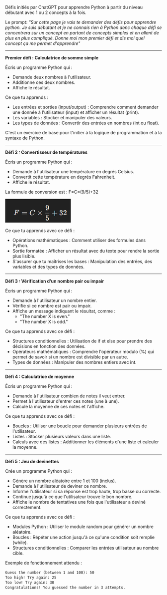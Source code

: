 Défis initiés par ChatGPT pour apprendre Python à partir du niveau débutant avec 1 ou 2 concepts à la fois.

Le prompt:  *"Sur cette page je vais te demander des défis pour apprendre python. Je suis débutant et je ne connais rien à Python donc chaque défi se concentrera sur un concept en partant de concepts simples et en allant de plus en plus compliqué. Donne moi mon premier défi et dis moi quel concept ça me permet d'apprendre"*


__________________________________

**Premier défi : Calculatrice de somme simple**

Écris un programme Python qui :

- Demande deux nombres à l'utilisateur.
- Additionne ces deux nombres.
- Affiche le résultat.

Ce que tu apprends :

- Les entrées et sorties (input/output) : Comprendre comment demander une donnée à l'utilisateur (input) et afficher un résultat (print).
- Les variables : Stocker et manipuler des valeurs.
- Les types de données : Convertir des entrées en nombres (int ou float).

C'est un exercice de base pour t'initier à la logique de programmation et à la syntaxe de Python. 



________________________

**Défi 2 : Convertisseur de températures**

Écris un programme Python qui :

- Demande à l'utilisateur une température en degrés Celsius.
- Convertit cette température en degrés Fahrenheit.
- Affiche le résultat.

La formule de conversion est : F=C×(9/5)+32

![](https://github.com/seravilofr/Defis-chat-gpt/blob/main/images/Celsius%20to%20Fahrenheit%20conversion.png?raw=true)

Ce que tu apprends avec ce défi :

- Opérations mathématiques : Comment utiliser des formules dans Python.
- Sortie formatée : Afficher un résultat avec du texte pour rendre la sortie plus lisible.
- S'assurer que tu maîtrises les bases : Manipulation des entrées, des variables et des types de données.

_______________________________

**Défi 3 : Vérification d’un nombre pair ou impair**

Écris un programme Python qui :

- Demande à l'utilisateur un nombre entier.
- Vérifie si ce nombre est pair ou impair.
- Affiche un message indiquant le résultat, comme :
  * "The number X is even."
  * "The number X is odd."

Ce que tu apprends avec ce défi :

- Structures conditionnelles : Utilisation de if et else pour prendre des décisions en fonction des données.
- Opérateurs mathématiques : Comprendre l'opérateur modulo (%) qui permet de savoir si un nombre est divisible par un autre.
- Types de données : Manipuler des nombres entiers avec int.

___________________________________________

**Défi 4 : Calculatrice de moyenne**

Écris un programme Python qui :

- Demande à l'utilisateur combien de notes il veut entrer.
- Permet à l'utilisateur d'entrer ces notes (une à une).
- Calcule la moyenne de ces notes et l'affiche.

Ce que tu apprends avec ce défi :

- Boucles : Utiliser une boucle pour demander plusieurs entrées de l'utilisateur.
- Listes : Stocker plusieurs valeurs dans une liste.
- Calculs avec des listes : Additionner les éléments d'une liste et calculer la moyenne.

_________________________________________________

**Défi 5 : Jeu de devinettes**

Crée un programme Python qui :

- Génère un nombre aléatoire entre 1 et 100 (inclus).
- Demande à l'utilisateur de deviner ce nombre.
- Informe l'utilisateur si sa réponse est trop haute, trop basse ou correcte.
- Continue jusqu'à ce que l'utilisateur trouve le bon nombre.
- Affiche le nombre de tentatives une fois que l'utilisateur a deviné correctement.

Ce que tu apprends avec ce défi :

- Modules Python : Utiliser le module random pour générer un nombre aléatoire.
- Boucles : Répéter une action jusqu'à ce qu'une condition soit remplie (while).
- Structures conditionnelles : Comparer les entrées utilisateur au nombre cible.

Exemple de fonctionnement attendu :

```
Guess the number (between 1 and 100): 50
Too high! Try again: 25
Too low! Try again: 30
Congratulations! You guessed the number in 3 attempts.
```